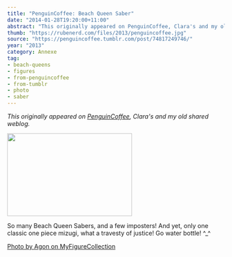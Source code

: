 ```yaml
---
title: "PenguinCoffee: Beach Queen Saber"
date: "2014-01-28T19:20:00+11:00"
abstract: "This originally appeared on PenguinCoffee, Clara's and my old shared weblog."
thumb: "https://rubenerd.com/files/2013/penguincoffee.jpg"
source: "https://penguincoffee.tumblr.com/post/74817249746/"
year: "2013"
category: Annexe
tag:
- beach-queens
- figures
- from-penguincoffee
- from-tumblr
- photo
- saber
---
```

*This originally appeared on [PenguinCoffee](https://rubenerd.com/tag/from-penguincoffee/), Clara's and my old shared weblog.*

<img src="https://rubenerd.com/files/museum/penguincoffee-74817249746@1x.jpg" alt="" style="width:289px; height:192px;" srcset="https://rubenerd.com/files/museum/penguincoffee-74817249746@1x.jpg 1x, https://rubenerd.com/files/museum/penguincoffee-74817249746@2x.jpg 2x" />

So many Beach Queen Sabers, and a few imposters! And yet, only one classic one piece mizugi, what a travesty of justice! Go water bottle! ^_^

<a href="http://myfigurecollection.net/picture/727315">Photo by Agon on MyFigureCollection</a>


